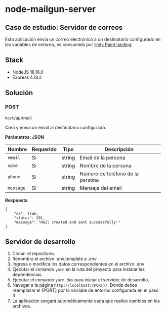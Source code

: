 # node-mailgun-server

## Caso de estudio: Servidor de correos

Esta aplicación envía un correo electrónico a un destinatario configurado en las variables de entorno, es consumido por [Holy Paint landing](https://github.com/juanfix/react-holy-paint-landing).

## Stack

- NodeJS 18.16.0
- Express 4.18.2

## Solución

### POST

`host`/api/mail<br/>

Crea y envía un email al destinatario configurado.

**Parámetros: JSON**

| Nombre    | Requerido | Tipo   | Descripción                      |
| --------- | --------- | ------ | -------------------------------- |
| `email`   | Si        | string | Email de la persona              |
| `name`    | Si        | string | Nombre de la persona             |
| `phone`   | Si        | string | Número de teléfono de la persona |
| `message` | Si        | string | Mensaje del email                |

**Respuesta**

```
{
    "ok": true,
    "status": 201,
    "message": "Mail created and sent successfully!"
}
```

## Servidor de desarrollo

1. Clonar el repositorio.
2. Renombra el archivo .env.template a .env
3. Ingresa o modifica los datos correspondientes en el archivo .env
4. Ejecutar el comando `yarn` en la ruta del proyecto para instalar las dependencias.
5. Ejecutar el comando `yarn dev` para iniciar el servidor de desarrollo.
6. Navegar a la página `http://localhost:{PORT}/`. Donde debes reemplazar el {PORT} por la variable de entorno configurada en el paso 3
7. La aplicación cargará automáticamente cada que realice cambios en los archivos.
